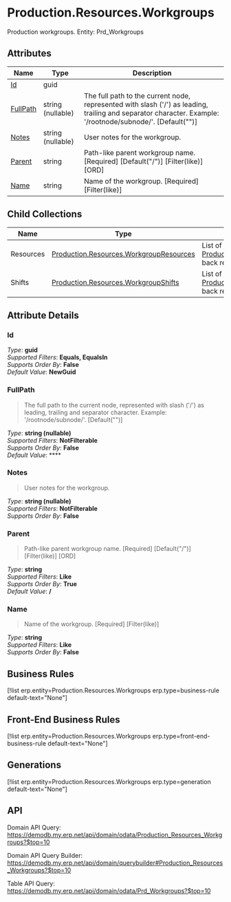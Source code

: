 # Production.Resources.Workgroups

Production workgroups. Entity: Prd_Workgroups

## Attributes

| Name | Type | Description |
| ---- | ---- | --- |
| [Id](Production.Resources.Workgroups.md#Id) | guid |  
| [FullPath](Production.Resources.Workgroups.md#FullPath) | string (nullable) | The full path to the current node, represented with slash ('/') as leading, trailing and separator character. Example: '/rootnode/subnode/'. [Default("")] 
| [Notes](Production.Resources.Workgroups.md#Notes) | string (nullable) | User notes for the workgroup. 
| [Parent](Production.Resources.Workgroups.md#Parent) | string | Path-like parent workgroup name. [Required] [Default("/")] [Filter(like)] [ORD] 
| [Name](Production.Resources.Workgroups.md#Name) | string | Name of the workgroup. [Required] [Filter(like)] 

## Child Collections

| Name | Type | Description |
| ---- | ---- | --- |
| Resources | [Production.Resources.WorkgroupResources](Production.Resources.WorkgroupResources.md) | List of [WorkgroupResource](Production.Resources.WorkgroupResources.md) child objects, based on the [Production.Resources.WorkgroupResource.Workgroup](Production.Resources.WorkgroupResources.md#Workgroup) back reference 
| Shifts | [Production.Resources.WorkgroupShifts](Production.Resources.WorkgroupShifts.md) | List of [WorkgroupShift](Production.Resources.WorkgroupShifts.md) child objects, based on the [Production.Resources.WorkgroupShift.Workgroup](Production.Resources.WorkgroupShifts.md#Workgroup) back reference 


## Attribute Details

### Id

_Type_: **guid**  
_Supported Filters_: **Equals, EqualsIn**  
_Supports Order By_: **False**  
_Default Value_: **NewGuid**  

### FullPath

> The full path to the current node, represented with slash ('/') as leading, trailing and separator character. Example: '/rootnode/subnode/'. [Default("")]

_Type_: **string (nullable)**  
_Supported Filters_: **NotFilterable**  
_Supports Order By_: **False**  
_Default Value_: ****  

### Notes

> User notes for the workgroup.

_Type_: **string (nullable)**  
_Supported Filters_: **NotFilterable**  
_Supports Order By_: **False**  

### Parent

> Path-like parent workgroup name. [Required] [Default("/")] [Filter(like)] [ORD]

_Type_: **string**  
_Supported Filters_: **Like**  
_Supports Order By_: **True**  
_Default Value_: **/**  

### Name

> Name of the workgroup. [Required] [Filter(like)]

_Type_: **string**  
_Supported Filters_: **Like**  
_Supports Order By_: **False**  



## Business Rules

[!list erp.entity=Production.Resources.Workgroups erp.type=business-rule default-text="None"]

## Front-End Business Rules

[!list erp.entity=Production.Resources.Workgroups erp.type=front-end-business-rule default-text="None"]

## Generations

[!list erp.entity=Production.Resources.Workgroups erp.type=generation default-text="None"]

## API

Domain API Query:
<https://demodb.my.erp.net/api/domain/odata/Production_Resources_Workgroups?$top=10>

Domain API Query Builder:
<https://demodb.my.erp.net/api/domain/querybuilder#Production_Resources_Workgroups?$top=10>

Table API Query:
<https://demodb.my.erp.net/api/domain/odata/Prd_Workgroups?$top=10>

